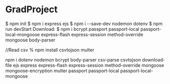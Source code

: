 # GradProject

$ npm init
$ npm i express ejs
$ npm i --save-dev nodemon dotenv
$ npm run devStart
Download:
$ npm i bcrypt passport passport-local passport-local-mongoose express-flash express-session method-override mongoose body-parser

//Read csv % npm install csvtojson multer

npm i dotenv nodemon bcrypt body-parser csv-parse csvtojson download-file ejs express express-flash express-session method-override mongoose mongoose-encryption multer passport passport-local passport-local-mongoose
